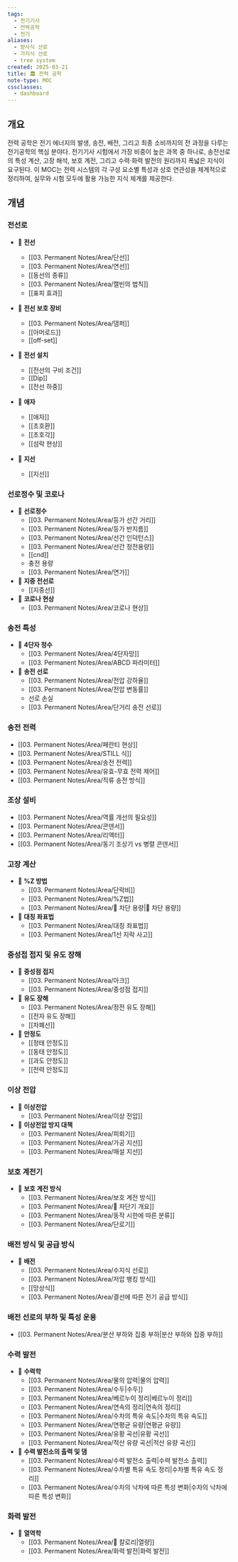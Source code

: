 ```yaml
---
tags:
  - 전기기사
  - 전력공학
  - 전기
aliases:
  - 방사식 선로
  - 가지식 선로
  - tree system
created: 2025-03-21
title: 🏛️ 전력 공학
note-type: MOC
cssclasses:
  - dashboard
---
```


## 개요
전력 공학은 전기 에너지의 발생, 송전, 배전, 그리고 최종 소비까지의 전 과정을 다루는 전기공학의 핵심 분야다. 전기기사 시험에서 가장 비중이 높은 과목 중 하나로, 송전선로의 특성 계산, 고장 해석, 보호 계전, 그리고 수력·화력 발전의 원리까지 폭넓은 지식이 요구된다. 이 MOC는 전력 시스템의 각 구성 요소별 특성과 상호 연관성을 체계적으로 정리하여, 실무와 시험 모두에 활용 가능한 지식 체계를 제공한다.

## 개념

### 전선로

- 📖 **전선**
	- [[03. Permanent Notes/Area/단선]]
	- [[03. Permanent Notes/Area/연선]]
	- [[동선의 종류]]
	- [[03. Permanent Notes/Area/캘빈의 법칙]]
	- [[표피 효과]]
	
- 📖 **전선 보호 장비**
	- [[03. Permanent Notes/Area/댐퍼]]
	- [[아머로드]]
	- [[off-set]]
- 📖 **전선 설치**
	- [[전선의 구비 조건]]
	- [[Dip]]
	- [[전선 하중]]
- 📖 **애자**
	- [[애자]]
	- [[초호환]]
	- [[초호각]]
	- [[섬락 현상]]
- 📖 **지선**
	- [[지선]]

### 선로정수 및 코로나

- 📖 **선로정수**
	- [[03. Permanent Notes/Area/등가 선간 거리]]
	- [[03. Permanent Notes/Area/등가 반지름]]
	- [[03. Permanent Notes/Area/선간 인덕턴스]]
	- [[03. Permanent Notes/Area/선간 정전용량]]
	- [[cnd]]
	- 충전 용량
	- [[03. Permanent Notes/Area/연가]]
- 📖 **지중 전선로**
	- [[지중선]]
- 📖 **코로나 현상**
	- [[03. Permanent Notes/Area/코로나 현상]]
### 송전 특성
- 📖 **4단자 정수**
	- [[03. Permanent Notes/Area/4단자망]]
	- [[03. Permanent Notes/Area/ABCD 파라미터]]
- 📖 **송전 선로**
	- [[03. Permanent Notes/Area/전압 강하율]]
	- [[03. Permanent Notes/Area/전압 변동률]]
	- 선로 손실
	- [[03. Permanent Notes/Area/단거리 송전 선로]]

### 송전 전력
- [[03. Permanent Notes/Area/페란티 현상]]
- [[03. Permanent Notes/Area/STILL 식]]
- [[03. Permanent Notes/Area/송전 전력]]
- [[03. Permanent Notes/Area/유효-무효 전력 제어]]
- [[03. Permanent Notes/Area/직류 송전 방식]]
### 조상 설비
- [[03. Permanent Notes/Area/역률 개선의 필요성]]
- [[03. Permanent Notes/Area/콘덴서]]
- [[03. Permanent Notes/Area/리액터]]
- [[03. Permanent Notes/Area/동기 조상기 vs 병렬 콘덴서]]




### 고장 계산
- 📖 **%Z 방법**
	- [[03. Permanent Notes/Area/단락비]]
	- [[03. Permanent Notes/Area/%Z법]]
	- [[03. Permanent Notes/Area/📝 차단 용량|📝 차단 용량]]
- 📖 **대칭 좌표법**
	- [[03. Permanent Notes/Area/대칭 좌표법]]
	- [[03. Permanent Notes/Area/1선 지락 사고]]

### 중성접 접지 및 유도 장해
- 📖 **중성점 접지**
	- [[03. Permanent Notes/Area/아크]]
	- [[03. Permanent Notes/Area/중성점 접지]]
- 📖 **유도 장해**
	- [[03. Permanent Notes/Area/정전 유도 장해]]
	- [[전자 유도 장해]]
	- [[차폐선]]
- 📖 **안정도**
	- [[정태 안정도]]
	- [[동태 안정도]]
	- [[과도 안정도]]
	- [[전력 안정도]]
### 이상 전압

- 📖 **이상전압**
	- [[03. Permanent Notes/Area/이상 전압]]
- 📖 **이상전압 방지 대책**
	- [[03. Permanent Notes/Area/피뢰기]]
	- [[03. Permanent Notes/Area/가공 지선]]
	- [[03. Permanent Notes/Area/매설 지선]]


### 보호 계전기
- 📖 **보호 계전 방식**
	- [[03. Permanent Notes/Area/보호 계전 방식]]
	- [[03. Permanent Notes/Area/📝 차단기 개요]]
	- [[03. Permanent Notes/Area/동작 시한에 따른 분류]]
	- [[03. Permanent Notes/Area/단로기]]
### 배전 방식 및 공급 방식
- 📖 **배전**
	- [[03. Permanent Notes/Area/수지식 선로]]
	- [[03. Permanent Notes/Area/저압 뱅킹 방식]]
	- [[망상식]]
	- [[03. Permanent Notes/Area/결선에 따른 전기 공급 방식]]

### 배전 선로의 부하 및 특성 운용
- [[03. Permanent Notes/Area/분산 부하와 집중 부하|분산 부하와 집중 부하]]
### 수력 발전
- 📖 **수력학**
	- [[03. Permanent Notes/Area/물의 압력|물의 압력]]
	- [[03. Permanent Notes/Area/수두|수두]]
	- [[03. Permanent Notes/Area/베르누이 정리|베르누이 정리]]
	- [[03. Permanent Notes/Area/연속의 정리|연속의 정리]]
	- [[03. Permanent Notes/Area/수차의 특유 속도|수차의 특유 속도]]
	- [[03. Permanent Notes/Area/연평균 유량|연평균 유량]]
	- [[03. Permanent Notes/Area/유황 곡선|유황 곡선]]
	- [[03. Permanent Notes/Area/적산 유량 곡선|적산 유량 곡선]]
- 📖 **수력 발전소의 출력 및 댐**
	- [[03. Permanent Notes/Area/수력 발전소 출력|수력 발전소 출력]]
	- [[03. Permanent Notes/Area/수차별 특유 속도 정리|수차별 특유 속도 정리]]
	- [[03. Permanent Notes/Area/수차의 낙차에 따른 특성 변화|수차의 낙차에 따른 특성 변화]]

### 화력 발전
- 📖 **열역학**
	- [[03. Permanent Notes/Area/📝 칼로리|열량]]
	- [[03. Permanent Notes/Area/화력 발전|화력 발전]]